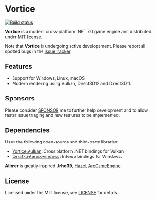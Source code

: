 # Vortice

[![Build status](https://github.com/amerkoleci/vortice/workflows/Build/badge.svg)](https://github.com/amerkoleci/vortice/actions)

**Vortice** is a modern cross-platform .NET 7.0 game engine and distributed under [MIT license](https://github.com/amerkoleci/vortice/blob/main/LICENSE).

Note that **Vortice** is undergoing active developement. Please report all spotted bugs in the [issue tracker](https://github.com/amerkoleci/vortice/issues).

## Features

* Support for Windows, Linux, macOS.
* Modern rendering using Vulkan, Direct3D12 and Direct3D11.

## Sponsors
Please consider [SPONSOR](https://github.com/sponsors/amerkoleci) me to further help development and to allow faster issue triaging and new features to be implemented.

## Dependencies

Uses the following open-source and third-party libraries:

- [Vortice.Vulkan](https://github.com/amerkoleci/Vortice.Vulkan): Cross platform .NET bindings for Vulkan
- [terrafx.interop.windows](https://github.com/terrafx/terrafx.interop.windows): Interop bindings for Windows.

**Alimer** is greatly inspired **Urho3D**, [Hazel](https://github.com/TheCherno/Hazel), [ArcGameEngine](https://github.com/MohitSethi99/ArcGameEngine)

## License

Licensed under the MIT license, see [LICENSE](https://github.com/amerkoleci/vortice/blob/main/LICENSE) for details.

